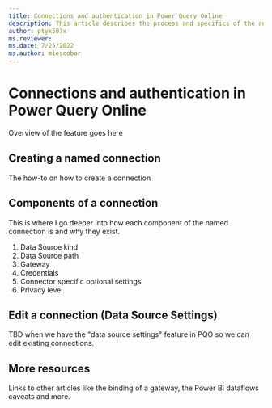 ```yaml
---
title: Connections and authentication in Power Query Online
description: This article describes the process and specifics of the authentication process in Power Query Online.
author: ptyx507x
ms.reviewer: 
ms.date: 7/25/2022
ms.author: miescobar
---
```


# Connections and authentication in Power Query Online

Overview of the feature goes here

## Creating a named connection

The how-to on how to create a connection

## Components of a connection

This is where I go deeper into how each component of the named connection is and why they exist.

1. Data Source kind
2. Data Source path
3. Gateway
4. Credentials
5. Connector specific optional settings
6. Privacy level

## Edit a connection (Data Source Settings)

TBD when we have the "data source settings" feature in PQO so we can edit existing connections.

## More resources

Links to other articles like the binding of a gateway, the Power BI dataflows caveats and more.